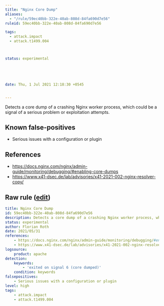 ```yaml
---
title: "Nginx Core Dump"
aliases:
  - "/rule/59ec40bb-322e-40ab-808d-84fa690d7e56"
ruleid: 59ec40bb-322e-40ab-808d-84fa690d7e56

tags:
  - attack.impact
  - attack.t1499.004



status: experimental





date: Thu, 1 Jul 2021 12:18:30 +0545


---
```


Detects a core dump of a crashing Nginx worker process, which could be a signal of a serious problem or exploitation attempts.

<!--more-->


## Known false-positives

* Serious issues with a configuration or plugin



## References

* https://docs.nginx.com/nginx/admin-guide/monitoring/debugging/#enabling-core-dumps
* https://www.x41-dsec.de/lab/advisories/x41-2021-002-nginx-resolver-copy/


## Raw rule ([edit](https://github.com/SigmaHQ/sigma/edit/master/rules/web/web_nginx_core_dump.yml))
```yaml
title: Nginx Core Dump
id: 59ec40bb-322e-40ab-808d-84fa690d7e56
description: Detects a core dump of a crashing Nginx worker process, which could be a signal of a serious problem or exploitation attempts.
status: experimental
author: Florian Roth
date: 2021/05/31
references:
    - https://docs.nginx.com/nginx/admin-guide/monitoring/debugging/#enabling-core-dumps
    - https://www.x41-dsec.de/lab/advisories/x41-2021-002-nginx-resolver-copy/
logsource:
    product: apache
detection:
    keywords:
        - 'exited on signal 6 (core dumped)'
    condition: keywords
falsepositives:
    - Serious issues with a configuration or plugin
level: high
tags:
    - attack.impact
    - attack.t1499.004

```
